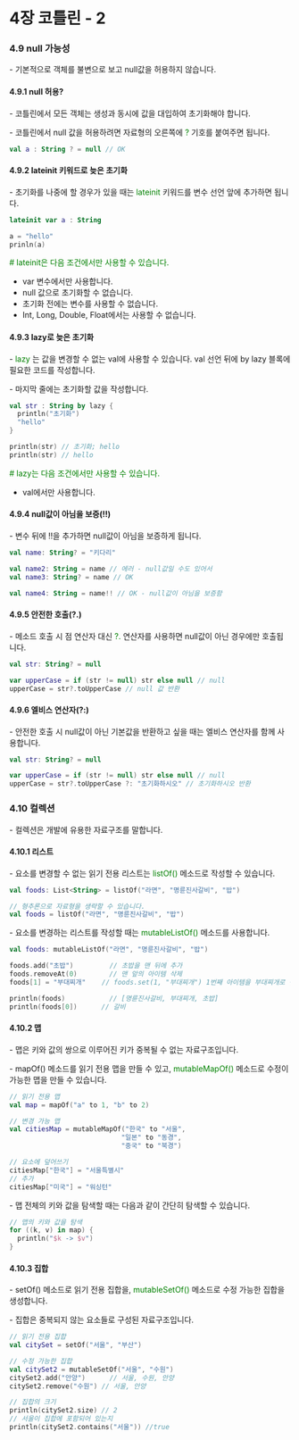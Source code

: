 # 4장 코틀린 - 2



###   4.9 null 가능성

\- 기본적으로 객체를 불변으로 보고 null값을 허용하지 않습니다.



#### **4.9.1 null 허용?**

\- 코틀린에서 모든 객체는 생성과 동시에 값을 대입하여 초기화해야 합니다.

\- 코틀린에서 null 값을 허용하려면 자료형의 오른쪽에 <span style="color:green">?</span> 기호를 붙여주면 됩니다.

```kotlin
val a : String ? = null // OK
```



#### **4.9.2 lateinit 키워드로 늦은 초기화**

\- 초기화를 나중에 할 경우가 있을 때는 <span style="color:green">lateinit</span> 키워드를 변수 선언 앞에 추가하면 됩니다.

```kotlin
lateinit var a : String 

a = "hello"
prinln(a)  
```

<span style="color:green"> # lateinit은 다음 조건에서만 사용할 수 있습니다.</span>

- var 변수에서만 사용합니다.
- null 값으로 초기화할 수 없습니다.
- 초기화 전에는 변수를 사용할 수 없습니다.
- Int, Long, Double, Float에서는 사용할 수 없습니다.



#### **4.9.3 lazy로 늦은 초기화**

\- <span style="color:green">lazy</span> 는 값을 변경할 수 없는 val에 사용할 수 있습니다. val 선언 뒤에 by lazy 블록에 필요한 코드를 작성합니다.

\- 마지막 줄에는 초기화할 값을 작성합니다.

```kotlin
val str : String by lazy {
  println("초기화")
  "hello"
}

println(str) // 초기화; hello
println(str) // hello
```

<span style="color:green"># lazy는 다음 조건에서만 사용할 수 있습니다.</span>

- val에서만 사용합니다.



#### **4.9.4 null값이 아님을 보증(!!)**

\- 변수 뒤에 !!을 추가하면 null값이 아님을 보증하게 됩니다.

```kotlin
val name: String? = "키다리"

val name2: String = name // 에러 - null값일 수도 있어서
val name3: String? = name // OK 

val name4: String = name!! // OK - null값이 아님을 보증함
```



#### **4.9.5 안전한 호출(?.)**

\- 메소드 호출 시 점 연산자 대신 <span style="color:green">?.</span> 연산자를 사용하면 null값이 아닌 경우에만 호출됩니다.

```kotlin
val str: String? = null

var upperCase = if (str != null) str else null // null 
upperCase = str?.toUpperCase // null 값 반환
```



#### **4.9.6 엘비스 연산자(?:)**

\- 안전한 호출 시 null값이 아닌 기본값을 반환하고 싶을 때는 엘비스 연산자를 함께 사용합니다.

```kotlin
val str: String? = null

var upperCase = if (str != null) str else null // null
upperCase = str?.toUpperCase ?: "초기화하시오" // 초기화하시오 반환
```



### **4.10 컬렉션**

\- 컬렉션은 개발에 유용한 자료구조를 말합니다.



#### **4.10.1 리스트**

\- 요소를 변경할 수 없는 읽기 전용 리스트는 <span style="color:green">listOf()</span> 메소드로 작성할 수 있습니다.

```kotlin
val foods: List<String> = listOf("라면", "명륜진사갈비", "밥")

// 형추론으로 자료형을 생략할 수 있습니다.
val foods = listOf("라면", "명륜진사갈비", "밥")
```

\- 요소를 변경하는 리스트를 작성할 때는 <span style="color:green">mutableListOf()</span> 메소드를 사용합니다.

```kotlin
val foods: mutableListOf("라면", "명륜진사갈비", "밥")

foods.add("초밥") 		// 초밥을 맨 뒤에 추가
foods.removeAt(0)		 // 맨 앞의 아이템 삭제
foods[1] = "부대찌개"	 // foods.set(1, "부대찌개") 1번째 아이템을 부대찌개로 변경

println(foods)  		 // [명륜진사갈비, 부대찌개, 초밥]
println(foods[0])	   // 갈비
```



#### **4.10.2 맵**

\- 맵은 키와 값의 쌍으로 이루어진 키가 중복될 수 없는 자료구조입니다.

\- mapOf() 메소드를 읽기 전용 맵을 만들 수 있고, <span style="color:green">mutableMapOf()</span> 메소드로 수정이 가능한 맵을 만들 수 있습니다.

```kotlin
// 읽기 전용 맵
val map = mapOf("a" to 1, "b" to 2) 

// 변경 가능 맵
val citiesMap = mutableMapOf("한국" to "서울",
                            "일본" to "동경",
                            "중국" to "북경")

// 요소에 덮어쓰기
citiesMap["한국"] = "서울특별시"
// 추가
citiesMap["미국"] = "워싱턴"
```

\- 맵 전체의 키와 값을 탐색할 때는 다음과 같이 간단히 탐색할 수 있습니다.

```kotlin
// 맵의 키와 값을 탐색
for ((k, v) in map) {
  println("$k -> $v")
}
```



#### **4.10.3 집합**

\- setOf() 메소드로 읽기 전용 집합을, <span style="color:green">mutableSetOf()</span> 메소드로 수정 가능한 집합을 생성합니다.

\- 집합은 중복되지 않는 요소들로 구성된 자료구조입니다.

```kotlin
// 읽기 전용 집합
val citySet = setOf("서울", "부산")

// 수정 가능한 집합
val citySet2 = mutableSetOf("서울", "수원")
citySet2.add("안양") 		// 서울, 수원, 안양
citySet2.remove("수원") // 서울, 안양

// 집합의 크기
println(citySet2.size) // 2
// 서울이 집합에 포함되어 있는지
println(citySet2.contains("서울")) //true
```



